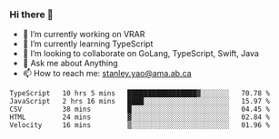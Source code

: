 ### Hi there 👋

- 🔭 I’m currently working on VRAR
- 🌱 I’m currently learning TypeScript
- 👯 I’m looking to collaborate on GoLang, TypeScript, Swift, Java
- 💬 Ask me about Anything
- 📫 How to reach me: stanley.yao@ama.ab.ca


<!--START_SECTION:waka-->
```text
TypeScript   10 hrs 5 mins   █████████████████▓░░░░░░░   70.78 % 
JavaScript   2 hrs 16 mins   ████░░░░░░░░░░░░░░░░░░░░░   15.97 % 
CSV          38 mins         █░░░░░░░░░░░░░░░░░░░░░░░░   04.45 % 
HTML         24 mins         ▓░░░░░░░░░░░░░░░░░░░░░░░░   02.84 % 
Velocity     16 mins         ▒░░░░░░░░░░░░░░░░░░░░░░░░   01.96 % 
```
<!--END_SECTION:waka-->
